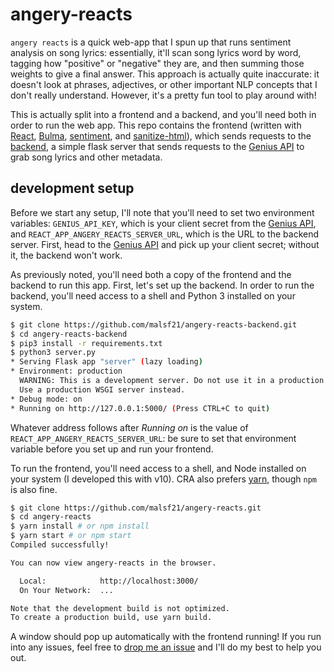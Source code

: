 # angery-reacts

`angery reacts` is a quick web-app that I spun up that runs sentiment analysis on song lyrics: essentially, it'll scan song lyrics word by word, tagging how "positive" or "negative" they are, and then summing those weights to give a final answer. This approach is actually quite inaccurate: it doesn't look at phrases, adjectives, or other important NLP concepts that I don't really understand. However, it's a pretty fun tool to play around with!

This is actually split into a frontend and a backend, and you'll need both in order to run the web app. This repo contains the frontend (written with [React](https://reactjs.org), [Bulma](https://bulma.io), [sentiment](https://www.npmjs.com/package/sentiment), and [sanitize-html](https://www.npmjs.com/package/sanitize-html)), which sends requests to the [backend](https://github.com/malsf21/angery-reacts-backend), a simple flask server that sends requests to the [Genius API](https://docs.genius.com/) to grab song lyrics and other metadata. 

## development setup

Before we start any setup, I'll note that you'll need to set two environment variables: `GENIUS_API_KEY`, which is your client secret from the [Genius API](https://docs.genius.com/), and `REACT_APP_ANGERY_REACTS_SERVER_URL`, which is the URL to the backend server. First, head to the [Genius API](https://docs.genius.com/) and pick up your client secret; without it, the backend won't work.

As previously noted, you'll need both a copy of the frontend and the backend to run this app. First, let's set up the backend. In order to run the backend, you'll need access to a shell and Python 3 installed on your system.

```sh
$ git clone https://github.com/malsf21/angery-reacts-backend.git
$ cd angery-reacts-backend
$ pip3 install -r requirements.txt
$ python3 server.py
* Serving Flask app "server" (lazy loading)
* Environment: production
  WARNING: This is a development server. Do not use it in a production deployment.
  Use a production WSGI server instead.
* Debug mode: on
* Running on http://127.0.0.1:5000/ (Press CTRL+C to quit)
```

Whatever address follows after *Running on* is the value of `REACT_APP_ANGERY_REACTS_SERVER_URL`: be sure to set that environment variable before you set up and run your frontend.

To run the frontend, you'll need access to a shell, and Node installed on your system (I developed this with v10). CRA also prefers [yarn](https://yarnpkg.com), though `npm` is also fine.

```sh
$ git clone https://github.com/malsf21/angery-reacts.git
$ cd angery-reacts
$ yarn install # or npm install
$ yarn start # or npm start
Compiled successfully!

You can now view angery-reacts in the browser.

  Local:            http://localhost:3000/
  On Your Network:  ...

Note that the development build is not optimized.
To create a production build, use yarn build.
```

A window should pop up automatically with the frontend running! If you run into any issues, feel free to [drop me an issue](https://github.com/malsf21/angery-reacts/issues) and I'll do my best to help you out.

